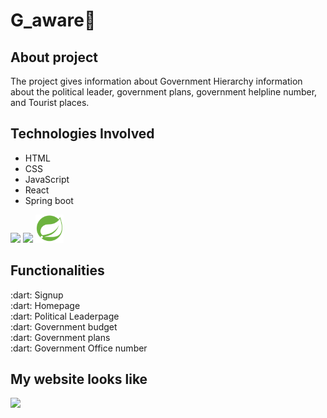 # G_aware🥰
<h2>About project</h2>
<p>The project gives information about Government Hierarchy information about the political leader,  government plans, government helpline number, and  Tourist places.</p>
<h2>Technologies Involved</h2>
<ul>
  <li>HTML</li>
  <li>CSS</li>
  <li>JavaScript</li>
  <li>React</li>
  <li>Spring boot</li>
  </ul>
  <div>
     <img height="50" src="https://clipart.info/images/ccovers/1499794874html5-js-css3-logo-png.png">
     <img height="40" src="https://upload.wikimedia.org/wikipedia/commons/thumb/a/a7/React-icon.svg/1200px-React-icon.svg.png">
     <img height="45" src="https://raw.githubusercontent.com/github/explore/80688e429a7d4ef2fca1e82350fe8e3517d3494d/topics/spring-boot/spring-boot.png">
  </div>
  <h2>Functionalities</h2>
 :dart: Signup <br>
 :dart: Homepage <br> 
 :dart: Political Leaderpage<br>
 :dart: Government budget <br>
 :dart: Government plans <br>
 :dart: Government Office number <br>


 <h2>My website looks like</h2>

 <img src="https://github.com/smuneera253/G_aware/blob/feat/GA-24-staticpages/Screenshot%20from%202023-10-18%2000-11-03.png"/>
 

